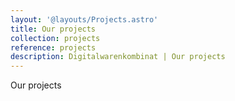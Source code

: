 ```yaml
---
layout: '@layouts/Projects.astro'
title: Our projects
collection: projects
reference: projects
description: Digitalwarenkombinat | Our projects
---
```


Our projects
